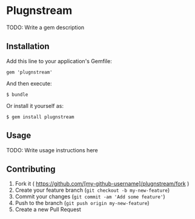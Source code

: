 # Plugnstream

TODO: Write a gem description

## Installation

Add this line to your application's Gemfile:

    gem 'plugnstream'

And then execute:

    $ bundle

Or install it yourself as:

    $ gem install plugnstream

## Usage

TODO: Write usage instructions here

## Contributing

1. Fork it ( https://github.com/[my-github-username]/plugnstream/fork )
2. Create your feature branch (`git checkout -b my-new-feature`)
3. Commit your changes (`git commit -am 'Add some feature'`)
4. Push to the branch (`git push origin my-new-feature`)
5. Create a new Pull Request
